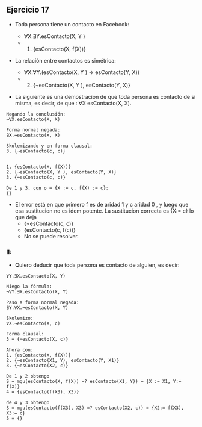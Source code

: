 ## Ejercicio 17
- Toda persona tiene un contacto en Facebook:
    - ∀X.∃Y.esContacto(X, Y )
    - 1. {esContacto(X, f(X))}

- La relación entre contactos es simétrica:
    - ∀X.∀Y.(esContacto(X, Y ) ⇒ esContacto(Y, X))
    - 2. {¬esContacto(X, Y ), esContacto(Y, X)}

- La siguiente es una demostración de que toda persona es contacto de sí misma, es decir, de que : ∀X esContacto(X, X).
```
Negando la conclusión:
¬∀X.esContacto(X, X)

Forma normal negada:
∃X.¬esContacto(X, X)

Skolemizando y en forma clausal:
3. {¬esContacto(c, c)}


1. {esContacto(X, f(X))}
2. {¬esContacto(X, Y ), esContacto(Y, X)}
3. {¬esContacto(c, c)}

De 1 y 3, con σ = {X := c, f(X) := c}:
{}
```
- El error está en que primero f es de aridad 1 y c aridad 0 , y luego que esa sustitucion no es idem potente. La sustitucion correcta es {X:= c} lo que deja
    - {¬esContacto(c, c)}
    - {esContacto(c, f(c))}
    - No se puede resolver.
### II:
- Quiero deducir que toda persona es contacto de alguien, es decir:
```
∀Y.∃X.esContacto(X, Y)

Niego la fórmula:
¬∀Y.∃X.esContacto(X, Y)

Paso a forma normal negada:
∃Y.∀X.¬esContacto(X, Y)

Skolemizo:
∀X.¬esContacto(X, c)

Forma clausal:
3 = {¬esContacto(X, c)}

Ahora con:
1. {esContacto(X, f(X))}
2. {¬esContacto(X1, Y), esContacto(Y, X1)}
3. {¬esContacto(X2, c)}

De 1 y 2 obtengo
S = mgu(esContacto(X, f(X)) =? esContacto(X1, Y)) = {X := X1, Y:= f(X)}
4 = {esContacto(f(X3), X3)}

de 4 y 3 obtengo
S = mgu(esContacto(f(X3), X3) =? esContacto(X2, c)) = {X2:= f(X3), X3:= c}
5 = {}
```